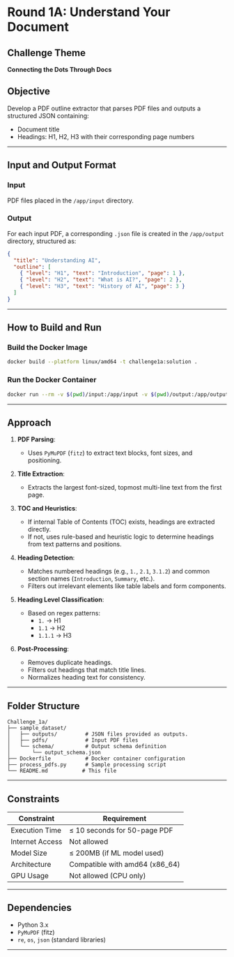 # Round 1A: Understand Your Document

## Challenge Theme
**Connecting the Dots Through Docs**

## Objective
Develop a PDF outline extractor that parses PDF files and outputs a structured JSON containing:
- Document title
- Headings: H1, H2, H3 with their corresponding page numbers

---

## Input and Output Format

### Input
PDF files placed in the `/app/input` directory.

### Output
For each input PDF, a corresponding `.json` file is created in the `/app/output` directory, structured as:

```json
{
  "title": "Understanding AI",
  "outline": [
    { "level": "H1", "text": "Introduction", "page": 1 },
    { "level": "H2", "text": "What is AI?", "page": 2 },
    { "level": "H3", "text": "History of AI", "page": 3 }
  ]
}
```

---

## How to Build and Run

### Build the Docker Image
```bash
docker build --platform linux/amd64 -t challenge1a:solution .
```

### Run the Docker Container
```bash
docker run --rm -v $(pwd)/input:/app/input -v $(pwd)/output:/app/output --network none challenge1a:solution
```

---

## Approach

1. **PDF Parsing**:
   - Uses `PyMuPDF` (`fitz`) to extract text blocks, font sizes, and positioning.

2. **Title Extraction**:
   - Extracts the largest font-sized, topmost multi-line text from the first page.

3. **TOC and Heuristics**:
   - If internal Table of Contents (TOC) exists, headings are extracted directly.
   - If not, uses rule-based and heuristic logic to determine headings from text patterns and positions.

4. **Heading Detection**:
   - Matches numbered headings (e.g., `1.`, `2.1`, `3.1.2`) and common section names (`Introduction`, `Summary`, etc.).
   - Filters out irrelevant elements like table labels and form components.

5. **Heading Level Classification**:
   - Based on regex patterns:
     - `1.` → H1
     - `1.1` → H2
     - `1.1.1` → H3

6. **Post-Processing**:
   - Removes duplicate headings.
   - Filters out headings that match title lines.
   - Normalizes heading text for consistency.

---

## Folder Structure

```
Challenge_1a/
├── sample_dataset/
│   ├── outputs/         # JSON files provided as outputs.
│   ├── pdfs/            # Input PDF files
│   └── schema/          # Output schema definition
│       └── output_schema.json
├── Dockerfile           # Docker container configuration
├── process_pdfs.py      # Sample processing script
└── README.md           # This file
```

---

## Constraints

| Constraint       | Requirement                   |
|------------------|-------------------------------|
| Execution Time   | ≤ 10 seconds for 50-page PDF |
| Internet Access  | Not allowed                   |
| Model Size       | ≤ 200MB (if ML model used)    |
| Architecture     | Compatible with amd64 (x86_64)|
| GPU Usage        | Not allowed (CPU only)        |

---

## Dependencies

- Python 3.x
- `PyMuPDF` (fitz)
- `re`, `os`, `json` (standard libraries)

---

